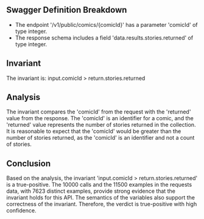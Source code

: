 ## Swagger Definition Breakdown
- The endpoint '/v1/public/comics/{comicId}' has a parameter 'comicId' of type integer.
- The response schema includes a field 'data.results.stories.returned' of type integer.

## Invariant
The invariant is: input.comicId > return.stories.returned

## Analysis
The invariant compares the 'comicId' from the request with the 'returned' value from the response. The 'comicId' is an identifier for a comic, and the 'returned' value represents the number of stories returned in the collection. It is reasonable to expect that the 'comicId' would be greater than the number of stories returned, as the 'comicId' is an identifier and not a count of stories.

## Conclusion
Based on the analysis, the invariant 'input.comicId > return.stories.returned' is a true-positive. The 10000 calls and the 11500 examples in the requests data, with 7623 distinct examples, provide strong evidence that the invariant holds for this API. The semantics of the variables also support the correctness of the invariant. Therefore, the verdict is true-positive with high confidence.
